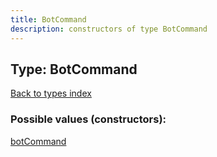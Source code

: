```yaml
---
title: BotCommand
description: constructors of type BotCommand
---
```

## Type: BotCommand  
[Back to types index](index.md)



### Possible values (constructors):

[botCommand](../constructors/botCommand.md)  

